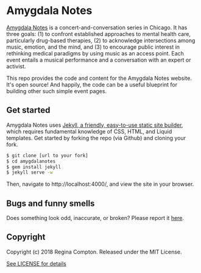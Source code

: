# Amygdala Notes

[Amygdala Notes](http://amygdalanotes.org/) is a concert-and-conversation series in Chicago. It has three goals: (1) to confront established approaches to mental health care, particularly drug-based therapies, (2) to acknowledge intersections among music, emotion, and the mind, and (3) to encourage public interest in rethinking medical paradigms by using music as an access point. Each event entails a musical performance and a conversation with an expert or activist.

This repo provides the code and content for the Amygdala Notes website. It's open source! And happily, the code can be a useful blueprint for building other such simple event pages. 

## Get started

Amygdala Notes uses [Jekyll, a friendly, easy-to-use static site builder](https://jekyllrb.com/), which requires fundamental knowledge of CSS, HTML, and Liquid templates. Get started by forking the repo (via Github) and cloning your fork.

```bash
$ git clone [url to your fork]
$ cd amygdalanotes
$ gem install jekyll
$ jekyll serve -w
```

Then, navigate to http://localhost:4000/, and view the site in your browser.

## Bugs and funny smells

Does something look odd, inaccurate, or broken? Please report it [here](https://github.com/reginafcompton/amygdalanotes/issues).

## Copyright

Copyright (c) 2018 Regina Compton. Released under the MIT License.

[See LICENSE for details](https://github.com/reginafcompton/amygdalanotes/blob/master/LICENSE)
